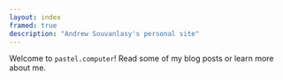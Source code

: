 ```yaml
---
layout: index
framed: true
description: "Andrew Souvanlasy's personal site"
---
```


Welcome to `pastel.computer`! Read some of my blog posts or learn more about me.